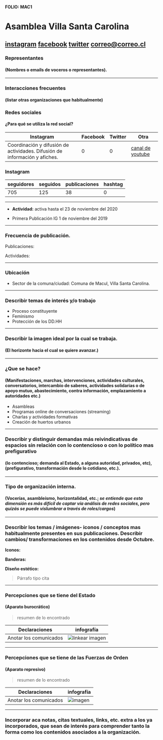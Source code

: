 #### FOLIO: MAC1
# Asamblea Villa Santa Carolina

[instagram](https://www.instagram.com/asambleavsc/)
[facebook](https://www.facebook.com/asambleaterritorial.vsc.5/)
[twitter]()
<correo@correo.cl>
---

### Representantes
#### (Nombres o emails de voceros o representantes).

---
### Interacciones frecuentes
#### (listar otras organizaciones que habitualmente)

### Redes sociales
#### ¿Para qué se utiliza la red social?
| Instagram | Facebook | Twitter | Otra 
|---|---|---|---|
|Coordinación y difusión de actividades. Difusión de información y afiches.|0|0|[canal de youtube](https://www.youtube.com/channel/UCLTIdALxktsTTFMALLFxVrQ) |

### **Instagram**
| seguidores | seguidos | publicaciones | hashtag |
|---|---|---|---|
|705|125|38|0|

---

* **Actividad:** activa hasta el 23 de noviembre del 2020 

* Primera Publicación IG 1 de noviembre del 2019

---
### Frecuencia de publicación.

Publicaciones: 

Actividades:

---
### Ubicación
* Sector de la comuna/ciudad: Comuna de Macul, Villa Santa Carolina. 

---
### Describir temas de interés y/o trabajo

* Proceso constituyente
* Feminismo
* Protección de los DD.HH

---
### Describir la imagen ideal por la cual se trabaja.
#### (El horizonte hacia el cual se quiere avanzar.)

---
### ¿Que se hace?
#### (Manifestaciones, marchas, intervenciones, actividades culturales, conversatorios, intercambio de saberes, actividades solidarias o de apoyo mutuo, abastecimiento, contra información, emplazamiento a autoridades etc.)

* Asambleas 
* Programas online de conversaciones (streaming)
* Charlas y actividades formativas
* Creación de huertos urbanos

---
### Describir y distinguir demandas más reivindicativas de espacios sin relación con lo contencioso o con lo político mas prefigurativo
#### (lo contencioso; demanda al Estado, a alguna autoridad, privados, etc), (prefigurativo, transformación desde lo cotidiano, etc.).

---
### Tipo de organización interna.
#### (Vocerías, asambleísmo, horizontalidad, etc.; *se entiende que esta dimensión es más difícil de captar vía análisis de redes sociales, pero quizás se puede vislumbrar a través de roles/cargos*)

---
### Describir los temas / imágenes- iconos / conceptos mas habitualmente presentes en sus publicaciones. Describir cambios/ transformaciones en los contenidos desde Octubre.

**Iconos:**

**Banderas:**

**Diseño estético:**

> Párrafo tipo cita 

---
### Percepciones que se tiene del Estado
#### (Aparato burocrático)
> resumen de lo encontrado

| Declaraciones | infografía | 
|---|---|
|Anotar los comunicados | ![linkear imagen]() |

---
### Percepciones que se tiene de las Fuerzas de Orden
#### (Aparato represivo)
> resumen de lo encontrado

| Declaraciones | infografía | 
|---|---|
|Anotar los comunicados | ![imagen]() |


---
### Incorporar aca notas, citas textuales, links, etc. extra a los ya incorporados, que sean de interés para comprender tanto la forma como los contenidos asociados a la organización.
